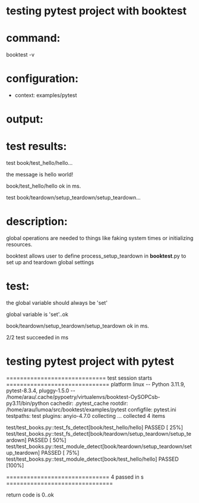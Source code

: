 # testing pytest project with booktest


# command:

booktest -v

# configuration:

 * context: examples/pytest

# output:


# test results:

test book/test_hello/hello...

  the message is hello world!

book/test_hello/hello ok in <number> ms.

test book/teardown/setup_teardown/setup_teardown...

  # description:
  
  global operations are needed to things like faking system times
  or initializing resources. 
  
  booktest allows user to define process_setup_teardown in __booktest__.py
  to set up and teardown global settings
  
  # test:
  
  the global variable should always be 'set'
  
  global variable is 'set'..ok

book/teardown/setup_teardown/setup_teardown ok in <number> ms.


2/2 test succeeded in <number> ms



# testing pytest project with pytest

============================= test session starts ==============================
platform linux -- Python 3.11.9, pytest-8.3.4, pluggy-1.5.0 -- /home/arau/.cache/pypoetry/virtualenvs/booktest-OySOPCsb-py3.11/bin/python
cachedir: .pytest_cache
rootdir: /home/arau/lumoa/src/booktest/examples/pytest
configfile: pytest.ini
testpaths: test
plugins: anyio-4.7.0
collecting ... collected 4 items

test/test_books.py::test_fs_detect[book/test_hello/hello] PASSED         [ 25%]
test/test_books.py::test_fs_detect[book/teardown/setup_teardown/setup_teardown] PASSED [ 50%]
test/test_books.py::test_module_detect[book/teardown/setup_teardown/setup_teardown] PASSED [ 75%]
test/test_books.py::test_module_detect[book/test_hello/hello] PASSED     [100%]

============================== 4 passed in <number>s ===============================


return code is 0..ok
